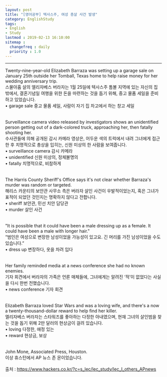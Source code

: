 ```yaml
---
layout: post
title: "[영어공부] 텍사스주, 여성 총살 사건 발생"
category: EnglishStudy
tags:
- English
- Study
lastmod : 2019-02-13 16:10:00
sitemap :
  changefreq : daily
  priority : 1.0
---
```


***

<!--미리보기-->
<span class="style17">Twenty-nine-year-old  Elizabeth Barraza was setting up a garage sale on January 25th outside her  Tomball, Texas home to help raise money for her wedding anniversary trip.</span><br>
  <span class="style12">스물아홉 살의 엘리자베스 버라자는  1월 25일에 텍사스주 톰볼 지역에 있는 자신의 집 밖에서, 결혼기념일 여행을 위한 돈을 마련하는 것을 돕기 위해, 중고 물품  세일을 준비하고 있었습니다.</span><br>
  <span class="style15">• garage sale 중고  물품 세일, 사람이 자기 집 차고에서 하는 창고 세일 </span><br><span class="style15"><br></span><br>
<span class="style17">Surveillance  camera video released by investigators shows an unidentified person getting out  of a dark-colored truck, approaching her, then fatally shooting her.</span><br>
  <span class="style12">수사관들에 의해 공개된 감시 카메라 영상은, 어두운 색의 트럭에서 내려 그녀에게 접근한 후 치명적으로 총상을 입히는, 신원  미상의 한 사람을 보여줍니다.</span><br>
  <span class="style15">• surveillance  camera 감시 카메라 <br>
  • unidentified 신원  미상의, 정체불명의 <br>
• fatally 치명적으로, 비참하게 </span><br><span class="style15"><br></span><br>
<span class="style17">The Harris  County Sheriff's Office says it's not clear whether Barraza's murder was random  or targeted.</span><br>
  <span class="style12">해리스 카운티의 보안관 사무소 측은 버라자 살인 사건이 우발적이었는지, 혹은 그녀가 표적이 되었던 것인지는 명확하지 않다고 전합니다.</span><br>
  <span class="style15">• sheriff 보안관, 민선 치안 담당관 <br>
• murder 살인 사건 </span><br><span class="style15"><br></span><br>
<span class="style17">"It is  possible that it could have been a male dressing up as a female. It could have  been a male with longer hair."</span><br>
  <span class="style12">“범인은 여성으로 변장한  남성이었을 가능성이 있고요. 긴 머리를 가진 남성이었을 수도 있습니다.”</span><br>
  <span class="style15">• dress up 변장하다, 옷을 차려 입다 </span><br><span class="style15"><br></span><br>
<span class="style17">Her family  reminded media at a news conference she had no known enemies.</span><br>
  <span class="style12">기자 회견에서 버라자의 가족은 언론 매체들에, 그녀에게는 알려진 ‘적’이  없었다는 사실을 다시 한번 전했습니다.</span><br>
  <span class="style15">• news conference 기자  회견 </span><br><span class="style15"><br></span><br>
<span class="style17">Elizabeth  Barraza loved Star Wars and was a loving wife, and there's a now a  twenty-thousand-dollar reward to help find her killer.</span><br>
  <span class="style12">엘리자베스 버라자는 스타워즈를 좋아하는 다정한 아내였으며, 현재 그녀의 살인범을 찾는 것을 돕기 위해 2만 달러의 현상금이  걸려 있습니다.</span><br>
  <span class="style15">• loving 다정한, 애정 있는 <br>
• reward 현상금, 보상 </span><br><span class="style15"><br></span><br>
<span class="style17">John Mone,  Associated Press, Houston.</span><br>
  <span class="style12">이상 휴스턴에서 AP 뉴스  존 몬이었습니다.</span><span class="style9"><br>
  </span><br>
출처 : https://www.hackers.co.kr/?c=s_lec/lec_study/lec_I_others_APnews
